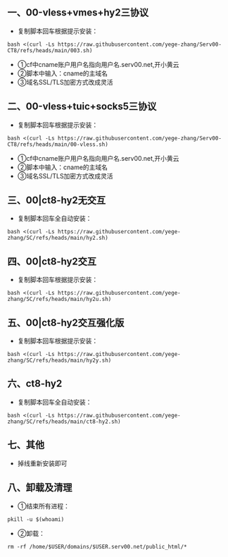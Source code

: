 ## 一、00-vless+vmes+hy2三协议
* 复制脚本回车根据提示安装：
```
bash <(curl -Ls https://raw.githubusercontent.com/yege-zhang/Serv00-CT8/refs/heads/main/003.sh)
```
* ①cf中cname账户用户名指向用户名.serv00.net,开小黄云
* ②脚本中输入：cname的主域名
* ③域名SSL/TLS加密方式改成灵活
## 二、00-vless+tuic+socks5三协议
* 复制脚本回车根据提示安装：
```
bash <(curl -Ls https://raw.githubusercontent.com/yege-zhang/Serv00-CT8/refs/heads/main/00-vless.sh)
```
* ①cf中cname账户用户名指向用户名.serv00.net,开小黄云
* ②脚本中输入：cname的主域名
* ③域名SSL/TLS加密方式改成灵活
## 三、00|ct8-hy2无交互
* 复制脚本回车全自动安装：
```
bash <(curl -Ls https://raw.githubusercontent.com/yege-zhang/SC/refs/heads/main/hy2.sh)
```
## 四、00|ct8-hy2交互
* 复制脚本回车根据提示安装：
```
bash <(curl -Ls https://raw.githubusercontent.com/yege-zhang/SC/refs/heads/main/hy2u.sh)
```
## 五、00|ct8-hy2交互强化版
* 复制脚本回车根据提示安装：
```
bash <(curl -Ls https://raw.githubusercontent.com/yege-zhang/SC/refs/heads/main/hy2y.sh)
```
## 六、ct8-hy2
* 复制脚本回车全自动安装：
```
bash <(curl -Ls https://raw.githubusercontent.com/yege-zhang/SC/refs/heads/main/ct8-hy2.sh)
```
## 七、其他
*  掉线重新安装即可
## 八、卸载及清理
*  ①结束所有进程：
```
pkill -u $(whoami)
```

*  ②卸载：
```
rm -rf /home/$USER/domains/$USER.serv00.net/public_html/*
```
